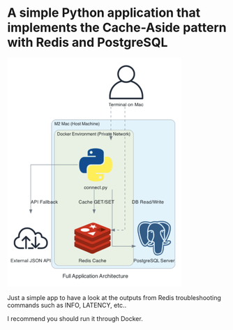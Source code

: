 A simple Python application that implements the Cache-Aside pattern with Redis and PostgreSQL
==================

![Architecture](./architecture.png)

Just a simple app to have a look at the outputs from Redis troubleshooting commands such as INFO, LATENCY, etc..

I recommend you should run it through Docker.